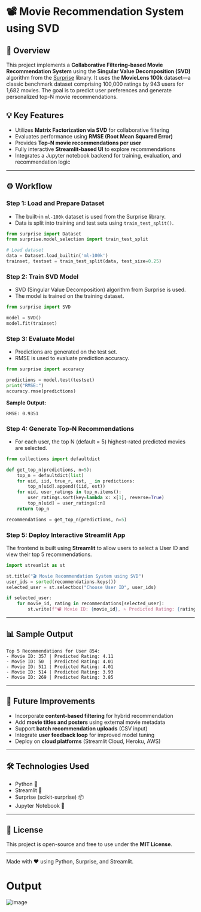 # 📽️ Movie Recommendation System using SVD

## 📌 Overview

This project implements a **Collaborative Filtering-based Movie Recommendation System** using the **Singular Value Decomposition (SVD)** algorithm from the [Surprise](http://surpriselib.com/) library. It uses the **MovieLens 100k** dataset—a classic benchmark dataset comprising 100,000 ratings by 943 users for 1,682 movies. The goal is to predict user preferences and generate personalized top-N movie recommendations.

## 💡 Key Features

* Utilizes **Matrix Factorization via SVD** for collaborative filtering
* Evaluates performance using **RMSE (Root Mean Squared Error)**
* Provides **Top-N movie recommendations per user**
* Fully interactive **Streamlit-based UI** to explore recommendations
* Integrates a Jupyter notebook backend for training, evaluation, and recommendation logic

---

## ⚙️ Workflow

### Step 1: Load and Prepare Dataset

* The built-in `ml-100k` dataset is used from the Surprise library.
* Data is split into training and test sets using `train_test_split()`.

```python
from surprise import Dataset
from surprise.model_selection import train_test_split

# Load dataset
data = Dataset.load_builtin('ml-100k')
trainset, testset = train_test_split(data, test_size=0.25)
```

### Step 2: Train SVD Model

* SVD (Singular Value Decomposition) algorithm from Surprise is used.
* The model is trained on the training dataset.

```python
from surprise import SVD

model = SVD()
model.fit(trainset)
```

### Step 3: Evaluate Model

* Predictions are generated on the test set.
* RMSE is used to evaluate prediction accuracy.

```python
from surprise import accuracy

predictions = model.test(testset)
print("RMSE:")
accuracy.rmse(predictions)
```

**Sample Output:**

```
RMSE: 0.9351
```

### Step 4: Generate Top-N Recommendations

* For each user, the top N (default = 5) highest-rated predicted movies are selected.

```python
from collections import defaultdict

def get_top_n(predictions, n=5):
    top_n = defaultdict(list)
    for uid, iid, true_r, est, _ in predictions:
        top_n[uid].append((iid, est))
    for uid, user_ratings in top_n.items():
        user_ratings.sort(key=lambda x: x[1], reverse=True)
        top_n[uid] = user_ratings[:n]
    return top_n

recommendations = get_top_n(predictions, n=5)
```

### Step 5: Deploy Interactive Streamlit App

The frontend is built using **Streamlit** to allow users to select a User ID and view their top 5 recommendations.

```python
import streamlit as st

st.title("🎬 Movie Recommendation System using SVD")
user_ids = sorted(recommendations.keys())
selected_user = st.selectbox("Choose User ID", user_ids)

if selected_user:
    for movie_id, rating in recommendations[selected_user]:
        st.write(f"📽️ Movie ID: {movie_id}, ⭐ Predicted Rating: {rating:.2f}")
```

---

## 📊 Sample Output

```
Top 5 Recommendations for User 854:
- Movie ID: 357 | Predicted Rating: 4.11
- Movie ID: 50  | Predicted Rating: 4.01
- Movie ID: 511 | Predicted Rating: 4.01
- Movie ID: 514 | Predicted Rating: 3.93
- Movie ID: 269 | Predicted Rating: 3.85
```

---

## 🚀 Future Improvements

* Incorporate **content-based filtering** for hybrid recommendation
* Add **movie titles and posters** using external movie metadata
* Support **batch recommendation uploads** (CSV input)
* Integrate **user feedback loop** for improved model tuning
* Deploy on **cloud platforms** (Streamlit Cloud, Heroku, AWS)

---

## 🛠️ Technologies Used

* Python 🐍
* Streamlit 🚀
* Surprise (scikit-surprise) 📦
* Jupyter Notebook 📓

---

## 📖 License

This project is open-source and free to use under the **MIT License**.

---

Made with ❤️ using Python, Surprise, and Streamlit.

# Output
![image](https://github.com/user-attachments/assets/39c63a54-f779-4543-9632-fb92f0c0c753)
